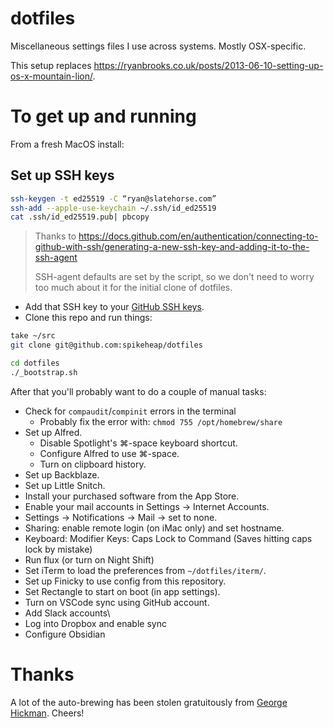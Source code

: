 dotfiles
========

Miscellaneous settings files I use across systems. Mostly OSX-specific.

This setup replaces https://ryanbrooks.co.uk/posts/2013-06-10-setting-up-os-x-mountain-lion/.

# To get up and running

From a fresh MacOS install:

## Set up SSH keys

```bash
ssh-keygen -t ed25519 -C “ryan@slatehorse.com”
ssh-add --apple-use-keychain ~/.ssh/id_ed25519
cat .ssh/id_ed25519.pub| pbcopy
```

> Thanks to <https://docs.github.com/en/authentication/connecting-to-github-with-ssh/generating-a-new-ssh-key-and-adding-it-to-the-ssh-agent>
> 
> SSH-agent defaults are set by the script, so we don't need to worry too much about it for the initial clone of dotfiles.

- Add that SSH key to your [GitHub SSH keys](https://github.com/settings/keys).
- Clone this repo and run things:

```bash
take ~/src
git clone git@github.com:spikeheap/dotfiles

cd dotfiles
./_bootstrap.sh
```

After that you'll probably want to do a couple of manual tasks:

- Check for `compaudit`/`compinit` errors in the terminal 
  - Probably fix the error with: `chmod 755 /opt/homebrew/share`
- Set up Alfred.
  - Disable Spotlight's ⌘-space keyboard shortcut.
  - Configure Alfred to use ⌘-space.
  - Turn on clipboard history.
- Set up Backblaze.
- Set up Little Snitch.
- Install your purchased software from the App Store.
- Enable your mail accounts in Settings -> Internet Accounts.
- Settings -> Notifications -> Mail -> set to none.
- Sharing: enable remote login (on iMac only) and set hostname.
- Keyboard: Modifier Keys: Caps Lock to Command (Saves hitting caps lock by mistake)
- Run flux (or turn on Night Shift)
- Set iTerm to load the preferences from `~/dotfiles/iterm/`.
- Set up Finicky to use config from this repository.
- Set Rectangle to start on boot (in app settings).
- Turn on VSCode sync using GitHub account.
- Add Slack accounts\
- Log into Dropbox and enable sync
- Configure Obsidian

# Thanks

A lot of the auto-brewing has been stolen gratuitously from [George Hickman](https://github.com/ghickman/dotfiles). Cheers!
